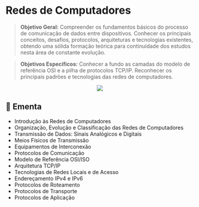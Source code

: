 # Redes de Computadores

> **Objetivo Geral:** Compreender os fundamentos básicos do processo de comunicação de dados entre dispositivos. Conhecer os principais conceitos, desafios, protocolos, arquiteturas e tecnologias existentes, obtendo uma sólida formação teórica para continuidade dos estudos nesta área de constante evolução.

> **Objetivos Específicos:** Conhecer a fundo as camadas do modelo de referência OSI e a pilha de protocolos TCP/IP. Reconhecer os principais padrões e tecnologias das redes de computadores.

<p align="center"><a href="#"><img src="https://github.com/adrianoifnmg/adrianoifnmg/blob/main/icons/r1.png"></a></p>

## :dart: Ementa
* Introdução às Redes de Computadores
* Organização, Evolução e Classificação das Redes de Computadores
* Transmissão de Dados: Sinais Analógicos e Digitais
* Meios Físicos de Transmissão
* Equipamentos de Interconexão
* Protocolos de Comunicação
* Modelo de Referência OSI/ISO
* Arquitetura TCP/IP
* Tecnologias de Redes Locais e de Acesso
* Endereçamento IPv4 e IPv6
* Protocolos de Roteamento
* Protocolos de Transporte
* Protocolos de Aplicação
